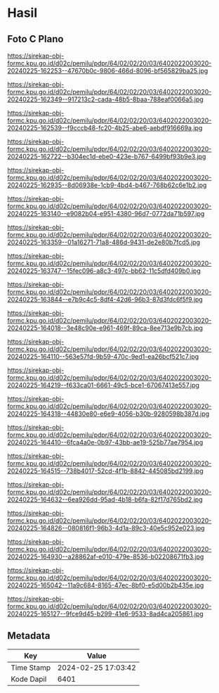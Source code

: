 # Hasil

## Foto C Plano

https://sirekap-obj-formc.kpu.go.id/d02c/pemilu/pdpr/64/02/02/20/03/6402022003020-20240225-162253--47670b0c-9806-466d-8096-bf565829ba25.jpg

https://sirekap-obj-formc.kpu.go.id/d02c/pemilu/pdpr/64/02/02/20/03/6402022003020-20240225-162349--917213c2-cada-48b5-8baa-788eaf0066a5.jpg

https://sirekap-obj-formc.kpu.go.id/d02c/pemilu/pdpr/64/02/02/20/03/6402022003020-20240225-162539--f9cccb48-fc20-4b25-abe6-aebdf916669a.jpg

https://sirekap-obj-formc.kpu.go.id/d02c/pemilu/pdpr/64/02/02/20/03/6402022003020-20240225-162722--b304ec1d-ebe0-423e-b767-6499bf93b9e3.jpg

https://sirekap-obj-formc.kpu.go.id/d02c/pemilu/pdpr/64/02/02/20/03/6402022003020-20240225-162935--8d06938e-1cb9-4bd4-b467-768b62c6e1b2.jpg

https://sirekap-obj-formc.kpu.go.id/d02c/pemilu/pdpr/64/02/02/20/03/6402022003020-20240225-163140--e9082b04-e951-4380-96d7-0772da71b597.jpg

https://sirekap-obj-formc.kpu.go.id/d02c/pemilu/pdpr/64/02/02/20/03/6402022003020-20240225-163359--01a16271-71a8-486d-9431-de2e80b7fcd5.jpg

https://sirekap-obj-formc.kpu.go.id/d02c/pemilu/pdpr/64/02/02/20/03/6402022003020-20240225-163747--15fec096-a8c3-497c-bb62-11c5dfd409b0.jpg

https://sirekap-obj-formc.kpu.go.id/d02c/pemilu/pdpr/64/02/02/20/03/6402022003020-20240225-163844--e7b9c4c5-8df4-42d6-96b3-87d3fdc6f5f9.jpg

https://sirekap-obj-formc.kpu.go.id/d02c/pemilu/pdpr/64/02/02/20/03/6402022003020-20240225-164018--3e48c90e-e961-469f-89ca-8ee713e9b7cb.jpg

https://sirekap-obj-formc.kpu.go.id/d02c/pemilu/pdpr/64/02/02/20/03/6402022003020-20240225-164110--563e57fd-9b59-470c-9ed1-ea26bcf521c7.jpg

https://sirekap-obj-formc.kpu.go.id/d02c/pemilu/pdpr/64/02/02/20/03/6402022003020-20240225-164219--f633ca01-6661-49c5-bce1-67067413e557.jpg

https://sirekap-obj-formc.kpu.go.id/d02c/pemilu/pdpr/64/02/02/20/03/6402022003020-20240225-164318--44830e80-e6e9-4056-b30b-9280598b387d.jpg

https://sirekap-obj-formc.kpu.go.id/d02c/pemilu/pdpr/64/02/02/20/03/6402022003020-20240225-164410--6fca4a0e-0b97-43bb-ae19-525b77ae7954.jpg

https://sirekap-obj-formc.kpu.go.id/d02c/pemilu/pdpr/64/02/02/20/03/6402022003020-20240225-164515--738b4017-52cd-4f1b-8842-445085bd2199.jpg

https://sirekap-obj-formc.kpu.go.id/d02c/pemilu/pdpr/64/02/02/20/03/6402022003020-20240225-164632--6ea926dd-95ad-4b18-b6fa-82f17d765bd2.jpg

https://sirekap-obj-formc.kpu.go.id/d02c/pemilu/pdpr/64/02/02/20/03/6402022003020-20240225-164826--080816f1-96b3-4d1a-89c3-40e5c952e023.jpg

https://sirekap-obj-formc.kpu.go.id/d02c/pemilu/pdpr/64/02/02/20/03/6402022003020-20240225-164930--a28862af-e010-479e-8536-b02208671fb3.jpg

https://sirekap-obj-formc.kpu.go.id/d02c/pemilu/pdpr/64/02/02/20/03/6402022003020-20240225-165042--11a9c684-8165-47ec-8bf0-e5d00b2b435e.jpg

https://sirekap-obj-formc.kpu.go.id/d02c/pemilu/pdpr/64/02/02/20/03/6402022003020-20240225-165127--9fce9d45-b299-41e6-9533-8ad4ca205861.jpg


## Metadata

| Key        | Value               |
| ---------- | ------------------- |
| Time Stamp | 2024-02-25 17:03:42 |
| Kode Dapil | 6401                |



